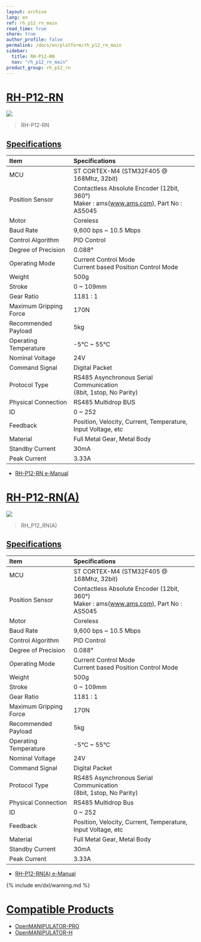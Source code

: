```yaml
---
layout: archive
lang: en
ref: rh_p12_rn_main
read_time: true
share: true
author_profile: false
permalink: /docs/en/platform/rh_p12_rn_main
sidebar:
  title: RH-P12-RN
  nav: "rh_p12_rn_main"
product_group: rh_p12_rn
---
```


# [RH-P12-RN](#rh-p12-rn)

![](/assets/images/platform/rh_p12_rn/rh-p12-rn_product.png)

> RH-P12-RN

## [Specifications](#specifications)

| Item                   | Specifications                                                                                 |
|:-----------------------|:-----------------------------------------------------------------------------------------------|
| MCU                    | ST CORTEX-M4 (STM32F405 @ 168Mhz, 32bit)                                                       |
| Position Sensor        | Contactless Absolute Encoder (12bit, 360&deg;)<br />Maker : ams(www.ams.com), Part No : AS5045 |
| Motor                  | Coreless                                                                                       |
| Baud Rate              | 9,600 bps ~ 10.5 Mbps                                                                          |
| Control Algorithm      | PID Control                                                                                    |
| Degree of Precision    | 0.088&deg;                                                                                     |
| Operating Mode         | Current Control Mode<br />Current based Position Control Mode                                  |
| Weight                 | 500g                                                                                           |
| Stroke                 | 0 ~ 109mm                                                                                      |
| Gear Ratio             | 1181 : 1                                                                                       |
| Maximum Gripping Force | 170N                                                                                           |
| Recommended Payload    | 5kg                                                                                            |
| Operating Temperature  | -5&deg;C ~ 55&deg;C                                                                            |
| Nominal Voltage        | 24V                                                                                            |
| Command Signal         | Digital Packet                                                                                 |
| Protocol Type          | RS485 Asynchronous Serial Communication<br />(8bit, 1stop, No Parity)                          |
| Physical Connection    | RS485 Multidrop BUS                                                                            |
| ID                     | 0 ~ 252                                                                                        |
| Feedback               | Position, Velocity, Current, Temperature, Input Voltage, etc                                   |
| Material               | Full Metal Gear, Metal Body                                                                    |
| Standby Current        | 30mA                                                                                           |
| Peak Current           | 3.33A                                                                                          |

- [RH-P12-RN e-Manual](/docs/en/platform/rh_p12_rn/#introduction)

# [RH-P12-RN(A)](#rh-p12-rna)

![](/assets/images/platform/rh_p12_rn/rh-p12-rn_product.png)

> RH_P12_RN(A)

## [Specifications](#specifications)

| Item                   | Specifications                                                                                 |
|:-----------------------|:-----------------------------------------------------------------------------------------------|
| MCU                    | ST CORTEX-M4 (STM32F405 @ 168Mhz, 32bit)                                                       |
| Position Sensor        | Contactless Absolute Encoder (12bit, 360&deg;)<br />Maker : ams(www.ams.com), Part No : AS5045 |
| Motor                  | Coreless                                                                                       |
| Baud Rate              | 9,600 bps ~ 10.5 Mbps                                                                          |
| Control Algorithm      | PID Control                                                                                    |
| Degree of Precision    | 0.088&deg;                                                                                     |
| Operating Mode         | Current Control Mode<br />Current based Position Control Mode                                  |
| Weight                 | 500g                                                                                           |
| Stroke                 | 0 ~ 109mm                                                                                      |
| Gear Ratio             | 1181 : 1                                                                                     |
| Maximum Gripping Force | 170N                                                                                           |
| Recommended Payload    | 5kg                                                                                            |
| Operating Temperature  | -5&deg;C ~ 55&deg;C                                                                            |
| Nominal Voltage        | 24V                                                                                            |
| Command Signal         | Digital Packet                                                                                 |
| Protocol Type          | RS485 Asynchronous Serial Communication<br />(8bit, 1stop, No Parity)                          |
| Physical Connection    | RS485 Multidrop Bus                                                                            |
| ID                     | 0 ~ 252                                                                                        |
| Feedback               | Position, Velocity, Current, Temperature, Input Voltage, etc                                   |
| Material               | Full Metal Gear, Metal Body                                                                    |
| Standby Current        | 30mA                                                                                           |
| Peak Current           | 3.33A                                                                                          |

- [RH-P12-RN(A) e-Manual](/docs/en/platform/rh_p12_rna/#introduction)

{% include en/dxl/warning.md %}

# [Compatible Products](#compatible-products)

- [OpenMANIPULATOR-PRO](/docs/en/platform/openmanipulator_pro/ros_tool_applications/#ros-tool-application)  
- [OpenMANIPULATOR-H](/docs/en/platform/manipulator_h/introduction/)

